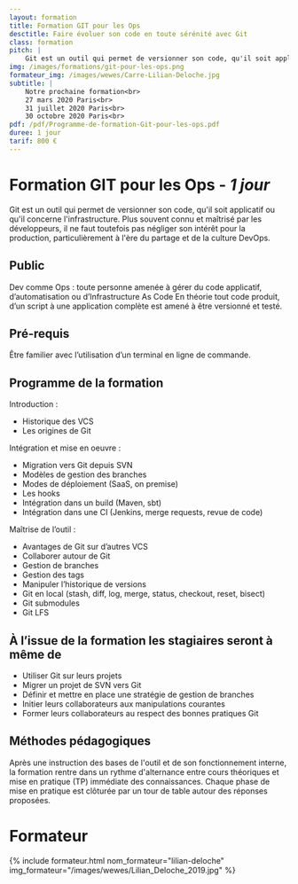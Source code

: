 ```yaml
---
layout: formation
title: Formation GIT pour les Ops
desctitle: Faire évoluer son code en toute sérénité avec Git
class: formation
pitch: |
    Git est un outil qui permet de versionner son code, qu'il soit applicatif ou qu'il concerne l'infrastructure. Plus souvent connu et maîtrisé par les développeurs, il ne faut toutefois pas négliger son intérêt pour la production, particulièrement à l'ère du partage et de la culture DevOps.
img: /images/formations/git-pour-les-ops.png
formateur_img: /images/wewes/Carre-Lilian-Deloche.jpg
subtitle: |
    Notre prochaine formation<br>
    27 mars 2020 Paris<br>
    31 juillet 2020 Paris<br>
    30 octobre 2020 Paris<br>
pdf: /pdf/Programme-de-formation-Git-pour-les-ops.pdf
duree: 1 jour
tarif: 800 €
---
```


# Formation GIT pour les Ops - *1 jour*

Git est un outil qui permet de versionner son code, qu'il soit applicatif ou qu'il concerne l'infrastructure. Plus souvent connu et maîtrisé par les développeurs, il ne faut toutefois pas négliger son intérêt pour la production, particulièrement à l'ère du partage et de la culture DevOps.

## Public

Dev comme Ops : toute personne amenée à gérer du code applicatif, d’automatisation ou d’Infrastructure As Code
En théorie tout code produit, d’un script à une application complète est amené à être versionné et testé.

## Pré-requis

Être familier avec l’utilisation d’un terminal en ligne de commande.

## Programme de la formation

Introduction :
* Historique des VCS
* Les origines de Git

Intégration et mise en oeuvre :
* Migration vers Git depuis SVN
* Modèles de gestion des branches
* Modes de déploiement (SaaS, on premise)
* Les hooks
* Intégration dans un build (Maven, sbt)
* Intégration dans une CI (Jenkins, merge requests, revue de code)

Maîtrise de l’outil :
* Avantages de Git sur d’autres VCS
* Collaborer autour de Git
* Gestion de branches
* Gestion des tags
* Manipuler l’historique de versions
* Git en local (stash, diff, log, merge, status, checkout, reset, bisect)
* Git submodules
* Git LFS


## À l’issue de la formation les stagiaires seront à même de
 
* Utiliser Git sur leurs projets
* Migrer un projet de SVN vers Git
* Définir et mettre en place une stratégie de gestion de branches
* Initier leurs collaborateurs aux manipulations courantes
* Former leurs collaborateurs au respect des bonnes pratiques Git


## Méthodes pédagogiques

Après une instruction des bases de l'outil et de son fonctionnement interne, la formation rentre dans un rythme d'alternance entre cours théoriques et mise en pratique (TP) immédiate des connaissances. 
Chaque phase de mise en pratique est clôturée par un tour de table autour des réponses proposées.

# Formateur

{% include formateur.html nom_formateur="lilian-deloche" img_formateur="/images/wewes/Lilian_Deloche_2019.jpg" %}


